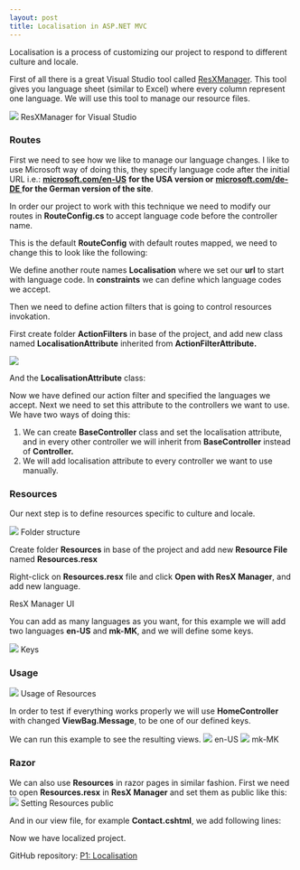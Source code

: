 ```yaml
---
layout: post
title: Localisation in ASP.NET MVC
---
```


Localisation is a process of customizing our project to respond to different
culture and locale.

First of all there is a great Visual Studio tool called
[ResXManager](https://marketplace.visualstudio.com/items?itemName=TomEnglert.ResXManager).
This tool gives you language sheet (similar to Excel) where every column
represent one language. We will use this tool to manage our resource files.

![](https://cdn-images-1.medium.com/max/800/1*4gh3YNpbHaMBrmHwaA55nA.png)
<span class="figcaption_hack">ResXManager for Visual Studio</span>

### Routes

First we need to see how we like to manage our language changes. I like to use
Microsoft way of doing this, they specify language code after the initial URL
i.e.: **[microsoft.com/en-US](http://microsoft.com/en-US)** **for the USA version
or** **[microsoft.com/de-DE ](http://microsoft.com/de-DE)for the German version of
the site**.

In order our project to work with this technique we need to modify our routes in
**RouteConfig.cs** to accept language code before the controller name.

<script src="https://gist.github.com/neemesis/1e9372d34e4390b638de33b41708f550.js"></script>

This is the default **RouteConfig** with default routes mapped, we need to change
this to look like the following:

<script src="https://gist.github.com/neemesis/d62b177f3b9176f67b8c038691cedde0.js"></script>

We define another route names **Localisation** where we set our **url** to start
with language code. In **constraints** we can define which language codes we
accept.

Then we need to define action filters that is going to control resources
invokation.

First create folder **ActionFilters** in base of the project, and add new class
named **LocalisationAttribute** inherited from **ActionFilterAttribute.**

![](https://cdn-images-1.medium.com/max/800/1*lTECrGedjyOtwemgN2dzhA.png)

And the **LocalisationAttribute** class:

<script src="https://gist.github.com/neemesis/c12c3cfa99c5d896e9b3511f9931d9ba.js"></script>

Now we have defined our action filter and specified the languages we accept.
Next we need to set this attribute to the controllers we want to use. We have
two ways of doing this:

1.  We can create **BaseController** class and set the localisation attribute, and in
every other controller we will inherit from **BaseController** instead of
**Controller.**
1.  We will add localisation attribute to every controller we want to use manually.

### Resources

Our next step is to define resources specific to culture and locale.

![](https://cdn-images-1.medium.com/max/600/1*IqgaTb80UJUggAK5e6-hAg.png)
<span class="figcaption_hack">Folder structure</span>

Create folder **Resources** in base of the project and add new **Resource File**
named **Resources.resx**

Right-click on **Resources.resx** file and click **Open with ResX Manager**, and add
new language.

<span class="figcaption_hack">ResX Manager UI</span>

You can add as many languages as you want, for this example we will add two
languages **en-US** and **mk-MK**, and we will define some keys.

![](https://cdn-images-1.medium.com/max/800/1*2p9fp0nnXyu9CjjXuTT1QA.png)
<span class="figcaption_hack">Keys</span>

### Usage
![](https://cdn-images-1.medium.com/max/600/1*3H84yLP3WSZfhSsbkkpffA.png)
<span class="figcaption_hack">Usage of Resources</span>

In order to test if everything works properly we will use **HomeController** with
changed **ViewBag.Message**, to be one of our defined keys.

We can run this example to see the resulting views.
![](https://cdn-images-1.medium.com/max/800/1*K4iTJOxyl5fY-WOnIdZCKw.png)
<span class="figcaption_hack">en-US</span>
![](https://cdn-images-1.medium.com/max/800/1*6j1o9Ihb9j5yzpGtZCtRTg.png)
<span class="figcaption_hack">mk-MK</span>

### Razor

We can also use **Resources** in razor pages in similar fashion. First we need to
open **Resources.resx** in **ResX Manager** and set them as public like this:
![](https://cdn-images-1.medium.com/max/800/1*F3W2WbtIhNEj4zT-zzNKGg.png)
<span class="figcaption_hack">Setting Resources public</span>

And in our view file, for example **Contact.cshtml**, we add following lines:

<script src="https://gist.github.com/neemesis/0cf62dd121dfdaafde6cfe95eeac342a.js"></script>

Now we have localized project.

GitHub repository: [P1:
Localisation](https://github.com/neemesis/MediumPosts/tree/master/P1_Localisation)
